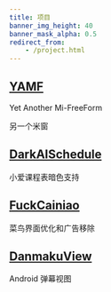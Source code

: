```yaml
---
title: 项目
banner_img_height: 40
banner_mask_alpha: 0.5
redirect_from:
    - /project.html
---
```


## [YAMF](https://github.com/duzhaokun123/YAMF)

Yet Another Mi-FreeForm

另一个米窗

## [DarkAISchedule](https://github.com/duzhaokun123/DarkAISchedule)

小爱课程表暗色支持

## [FuckCainiao](https://github.com/duzhaokun123/FuckCainiao)

菜鸟界面优化和广告移除

## [DanmakuView](https://github.com/duzhaokun123/DanmakuView)

Android 弹幕视图
